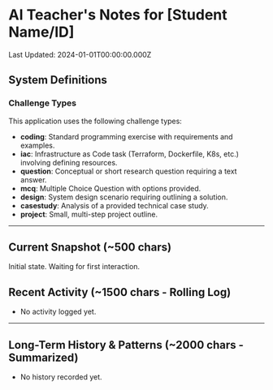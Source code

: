# AI Teacher's Notes for [Student Name/ID]
Last Updated: 2024-01-01T00:00:00.000Z

## System Definitions

### Challenge Types
This application uses the following challenge types:
*   **coding**: Standard programming exercise with requirements and examples.
*   **iac**: Infrastructure as Code task (Terraform, Dockerfile, K8s, etc.) involving defining resources.
*   **question**: Conceptual or short research question requiring a text answer.
*   **mcq**: Multiple Choice Question with options provided.
*   **design**: System design scenario requiring outlining a solution.
*   **casestudy**: Analysis of a provided technical case study.
*   **project**: Small, multi-step project outline.

---

## Current Snapshot (~500 chars)
Initial state. Waiting for first interaction.

## Recent Activity (~1500 chars - Rolling Log)
*   No activity logged yet.

---

## Long-Term History & Patterns (~2000 chars - Summarized)
*   No history recorded yet. 